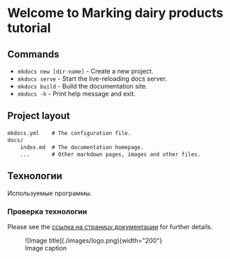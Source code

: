 # Welcome to Мarking dairy products tutorial

## Commands

* `mkdocs new [dir-name]` - Create a new project.
* `mkdocs serve` - Start the live-reloading docs server.
* `mkdocs build` - Build the documentation site.
* `mkdocs -h` - Print help message and exit.

## Project layout

    mkdocs.yml    # The configuration file.
    docs/
        index.md  # The documentation homepage.
        ...       # Other markdown pages, images and other files.


## Технологии


Используемые программы.

### Проверка технологии


Please see the [ссылка на страницу документации](./production/cheese.md) for further details.




<figure markdown>
  ![Image title](./images/logo.png){width="200"}
  <figcaption>Image caption</figcaption>
</figure>